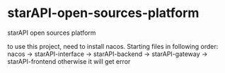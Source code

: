 # starAPI-open-sources-platform
starAPI open sources platform


to use this project, need to install nacos.
Starting files in following order: nacos -> starAPI-interface -> starAPI-backend -> starAPI-gateway -> starAPI-frontend
otherwise it will get error